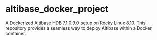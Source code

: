 # altibase_docker_project
A Dockerized Altibase HDB 7.1.0.9.0 setup on Rocky Linux 8.10. This repository provides a seamless way to deploy Altibase within a Docker container.

